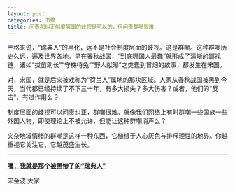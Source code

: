 ```yaml
---
layout: post
categories: 书摘
title: 问责和纠正制度层面的歧视是可以的，但问责群嘲很难
---
```


严格来说，“瑞典人”的黑化，远不是社会制度层面的歧视。这是群嘲。这种群嘲历史久远，遍及世界各地。早在春秋战国，“到底哪国人最蠢”就形成了清晰的鄙视链，诸如“拔苗助长”“守株待兔”“野人献曝”之类蠢到冒烟的故事，都发生在宋国。

对，宋国，就是后来被戏称为“荷兰人”属地的那块区域。人家从春秋战国被黑到今天，当代都已经持续了不下三十年，有多大损失？多大伤害？或者，他们的“反击”，有过作用么？

制度层面的歧视可以问责纠正，群嘲很难。就像我们网络上有时群嘲一些国族一些外国人物，即使理论上不被允许，但能让这种群嘲消声么？

夹杂地域情绪的群嘲是这样一种东西，它植根于人心灰色与排斥理性的地界。你越重视它关注它，它越茂盛生长。

---

**[嘿，我就是那个被黑惨了的“瑞典人”](https://mp.weixin.qq.com/s/ALFWcMmqKpq5iIEEdi68pg)**

宋金波 大家